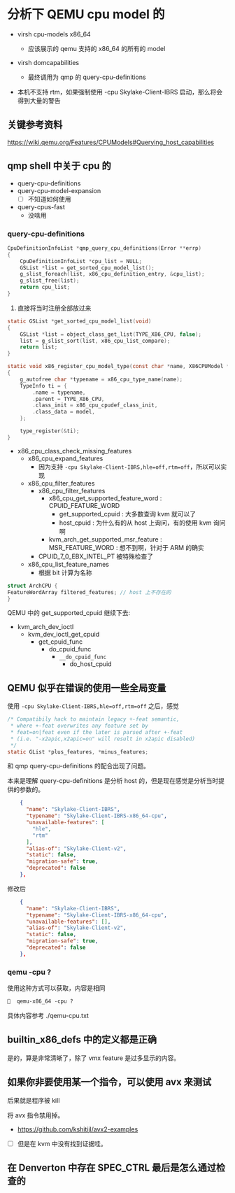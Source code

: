 # 分析下 QEMU cpu model 的

- virsh cpu-models x86_64
  - 应该展示的 qemu 支持的 x86_64 的所有的 model
- virsh domcapabilities
  - 最终调用为 qmp 的 query-cpu-definitions

- 本机不支持 rtm，如果强制使用 -cpu Skylake-Client-IBRS 启动，那么将会得到大量的警告

## 关键参考资料
https://wiki.qemu.org/Features/CPUModels#Querying_host_capabilities

## qmp shell 中关于 cpu 的
- query-cpu-definitions
- query-cpu-model-expansion
  - [ ] 不知道如何使用
- query-cpus-fast
  - 没啥用

### query-cpu-definitions
```c
CpuDefinitionInfoList *qmp_query_cpu_definitions(Error **errp)
{
    CpuDefinitionInfoList *cpu_list = NULL;
    GSList *list = get_sorted_cpu_model_list();
    g_slist_foreach(list, x86_cpu_definition_entry, &cpu_list);
    g_slist_free(list);
    return cpu_list;
}
```

1. 直接将当时注册全部放过来
```c
static GSList *get_sorted_cpu_model_list(void)
{
    GSList *list = object_class_get_list(TYPE_X86_CPU, false);
    list = g_slist_sort(list, x86_cpu_list_compare);
    return list;
}

static void x86_register_cpu_model_type(const char *name, X86CPUModel *model)
{
    g_autofree char *typename = x86_cpu_type_name(name);
    TypeInfo ti = {
        .name = typename,
        .parent = TYPE_X86_CPU,
        .class_init = x86_cpu_cpudef_class_init,
        .class_data = model,
    };

    type_register(&ti);
}
```

- x86_cpu_class_check_missing_features
  - x86_cpu_expand_features
    - 因为支持 `-cpu Skylake-Client-IBRS,hle=off,rtm=off`，所以可以实现
  - x86_cpu_filter_features
    - x86_cpu_filter_features
      - x86_cpu_get_supported_feature_word : CPUID_FEATURE_WORD
        - get_supported_cpuid : 大多数查询 kvm 就可以了
        - host_cpuid : 为什么有的从 host 上询问，有的使用 kvm 询问啊
      - kvm_arch_get_supported_msr_feature : MSR_FEATURE_WORD : 想不到啊，针对于 ARM 的确实
    - CPUID_7_0_EBX_INTEL_PT 被特殊检查了
  - x86_cpu_list_feature_names
    - 根据 bit 计算为名称

```c
struct ArchCPU {
FeatureWordArray filtered_features; // host 上不存在的
}
```

QEMU 中的 get_supported_cpuid 继续下去:
- kvm_arch_dev_ioctl
  - kvm_dev_ioctl_get_cpuid
    - get_cpuid_func
      - do_cpuid_func
        - `__do_cpuid_func`
          - do_host_cpuid

## QEMU 似乎在错误的使用一些全局变量
使用 `-cpu Skylake-Client-IBRS,hle=off,rtm=off` 之后，感觉
```c
/* Compatibily hack to maintain legacy +-feat semantic,
 * where +-feat overwrites any feature set by
 * feat=on|feat even if the later is parsed after +-feat
 * (i.e. "-x2apic,x2apic=on" will result in x2apic disabled)
 */
static GList *plus_features, *minus_features;
```
和 qmp query-cpu-definitions 的配合出现了问题。

本来是理解 query-cpu-definitions 是分析 host 的，但是现在感觉是分析当时提供的参数的。

```json
    {
      "name": "Skylake-Client-IBRS",
      "typename": "Skylake-Client-IBRS-x86_64-cpu",
      "unavailable-features": [
        "hle",
        "rtm"
      ],
      "alias-of": "Skylake-Client-v2",
      "static": false,
      "migration-safe": true,
      "deprecated": false
    },
```

修改后
```json
    {
      "name": "Skylake-Client-IBRS",
      "typename": "Skylake-Client-IBRS-x86_64-cpu",
      "unavailable-features": [],
      "alias-of": "Skylake-Client-v2",
      "static": false,
      "migration-safe": true,
      "deprecated": false
    },
```
### qemu -cpu ?

使用这种方式可以获取，内容是相同
```txt
🧀  qemu-x86_64 -cpu ?
```
具体内容参考 ./qemu-cpu.txt

## builtin_x86_defs 中的定义都是正确
是的，算是非常清晰了，除了 vmx feature 是过多显示的内容。

## 如果你非要使用某一个指令，可以使用 avx 来测试
后果就是程序被 kill

将 avx 指令禁用掉。

- https://github.com/kshitijl/avx2-examples

- [ ] 但是在 kvm 中没有找到证据哇。

## 在 Denverton 中存在 SPEC_CTRL 最后是怎么通过检查的
